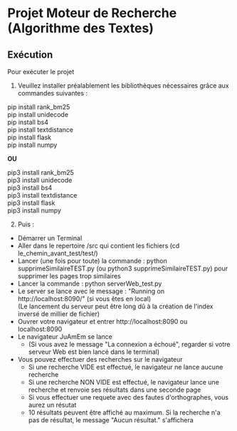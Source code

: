# Projet Moteur de Recherche (Algorithme des Textes)  

## Exécution  

Pour exécuter le projet  

1. Veuillez installer préalablement les bibliothèques nécessaires grâce aux commandes suivantes :    

pip install rank_bm25  
pip install unidecode  
pip install bs4  
pip install textdistance  
pip install flask  
pip install numpy  
  
**OU**  
  
pip3 install rank_bm25  
pip3 install unidecode  
pip3 install bs4  
pip3 install textdistance  
pip3 install flask  
pip3 install numpy  


2. Puis :   

- Démarrer un Terminal   
- Aller dans le repertoire /src qui contient les fichiers (cd le_chemin_avant_test/test/) 
- Lancer (une fois pour toute) la commande : python supprimeSimilaireTEST.py (ou python3 supprimeSimilaireTEST.py) pour supprimer les pages trop similaires
- Lancer la commande : python serverWeb_test.py  
- Le server se lance avec le message : "Running on http://localhost:8090/" (si vous êtes en local)  
(Le lancement du serveur peut être long dû à la création de l'index inversé de millier de fichier)  
- Ouvrer votre navigateur et entrer http://localhost:8090 ou localhost:8090  
- Le navigateur JuAmEm se lance  
	- (Si vous avez le message "La connexion a échoué", regarder si votre serveur Web est bien lancé dans le terminal)  
- Vous pouvez effectuer des recherches sur le navigateur   
	- Si une recherche VIDE est effectué, le navigateur ne lance aucune recherche  
	- Si une recherche NON VIDE est effectué, le navigateur lance une recherche et renvoie ses résultats dans une seconde page  
	- Si vous effectuer une requete avec des fautes d'orthographes, vous aurez un résutat
	- 10 résultats peuvent être affiché au maximum. Si la recherche n'a pas de résultat, le message "Aucun résultat." s'affichera  
